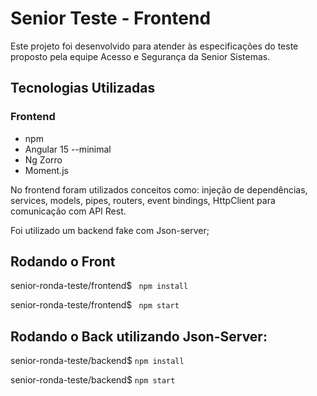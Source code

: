 # Senior Teste - Frontend

Este projeto foi desenvolvido para atender às especificações do teste proposto pela equipe Acesso e Segurança da Senior Sistemas.

## Tecnologias Utilizadas

### Frontend

* npm
* Angular 15 --minimal
* Ng Zorro
* Moment.js

No frontend foram utilizados conceitos como: injeção de dependências, services, models, pipes, routers, event bindings, HttpClient para comunicação com API Rest.

Foi utilizado um backend fake com Json-server;

## Rodando o Front

senior-ronda-teste/frontend$ ``` npm install```

senior-ronda-teste/frontend$ ``` npm start```

## Rodando o Back utilizando Json-Server:

senior-ronda-teste/backend$ ```npm install```

senior-ronda-teste/backend$ ```npm start```